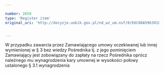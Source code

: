 ```yaml
---

number: 2659
type: 'Register item'
original_uri: 'http://decyzje.uokik.gov.pl/nd_wz_um.nsf/0/E6C08A596391F089C125792E004482A5?OpenDocument'


---
```


W przypadku zawarcia przez Zamawiającego umowy oczekiwanej lub innej wymienionej w § 3 bez wiedzy Pośrednika tj. z jego pominięciem Zamawiający jest zobowiązany do zapłaty na rzecz Pośrednika oprócz należnego mu wynagrodzenia kary umownej w wysokości połowy ustalonego § 3.1 wynagrodzenia
